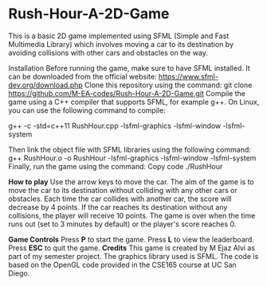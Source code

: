 # Rush-Hour-A-2D-Game
This is a basic 2D game implemented using SFML (Simple and Fast Multimedia Library) which involves moving a car to its destination by avoiding collisions with other cars and obstacles on the way.

Installation
Before running the game, make sure to have SFML installed. It can be downloaded from the official website: https://www.sfml-dev.org/download.php
Clone this repository using the command:
git clone https://github.com/M-EA-codes/Rush-Hour-A-2D-Game.git
Compile the game using a C++ compiler that supports SFML, for example g++. On Linux, you can use the following command to compile:

g++ -c -std=c++11 RushHour.cpp -lsfml-graphics -lsfml-window -lsfml-system

Then link the object file with SFML libraries using the following command:
g++ RushHour.o -o RushHour -lsfml-graphics -lsfml-window -lsfml-system
Finally, run the game using the command:
Copy code
./RushHour

**How to play**
Use the arrow keys to move the car.
The aim of the game is to move the car to its destination without colliding with any other cars or obstacles.
Each time the car collides with another car, the score will decrease by 4 points.
If the car reaches its destination without any collisions, the player will receive 10 points.
The game is over when the time runs out (set to 3 minutes by default) or the player's score reaches 0.

**Game Controls**
Press **P** to start the game.
Press **L** to view the leaderboard.
Press **ESC** to quit the game.
**Credits**
This game is created by M Ejaz Alvi as part of my semester project.
The graphics library used is SFML.
The code is based on the OpenGL code provided in the CSE165 course at UC San Diego.
